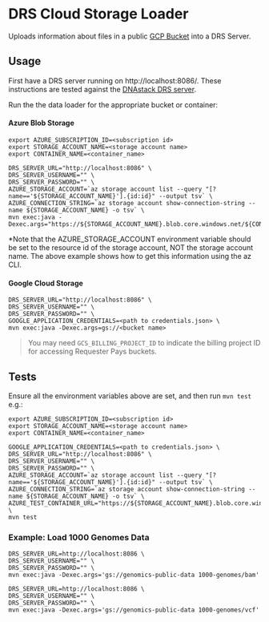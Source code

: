 # DRS Cloud Storage Loader
Uploads information about files in a public [GCP Bucket](https://console.cloud.google.com/storage/browser/genomics-public-data/1000-genomes/bam/?_ga=2.252890444.-472133816.1533309090&_gac=1.81252837.1533310626.Cj0KCQjw-o_bBRCOARIsAM5NbIN8kuD7tf7SIZHrCioTk1HgIWCMdntRn5ibl7CTVZqKpFlGDK6O630aAg_FEALw_wcB) into a DRS Server.

## Usage

First have a DRS server running on http://localhost:8086/. These instructions are tested against the
[DNAstack DRS server](https://github.com/DNAstack/drs-server).

Run the the data loader for the appropriate bucket or container:
#### Azure Blob Storage
```
export AZURE_SUBSCRIPTION_ID=<subscription id>
export STORAGE_ACCOUNT_NAME=<storage account name>
export CONTAINER_NAME=<container_name>

DRS_SERVER_URL="http://localhost:8086" \
DRS_SERVER_USERNAME="" \
DRS_SERVER_PASSWORD="" \
AZURE_STORAGE_ACCOUNT=`az storage account list --query "[?name=='${STORAGE_ACCOUNT_NAME}'].{id:id}" --output tsv` \
AZURE_CONNECTION_STRING=`az storage account show-connection-string --name ${STORAGE_ACCOUNT_NAME} -o tsv` \
mvn exec:java -Dexec.args="https://${STORAGE_ACCOUNT_NAME}.blob.core.windows.net/${CONTAINER_NAME}"
```
*Note that the AZURE_STORAGE_ACCOUNT environment variable should be set to the resource id of the storage account, NOT the storage account name.  The above example shows how to get this information using the az CLI.
#### Google Cloud Storage
```
DRS_SERVER_URL="http://localhost:8086" \
DRS_SERVER_USERNAME="" \
DRS_SERVER_PASSWORD="" \
GOOGLE_APPLICATION_CREDENTIALS=<path to credentials.json> \
mvn exec:java -Dexec.args=gs://<bucket name>
```

> You may need `GCS_BILLING_PROJECT_ID` to indicate the billing project ID for accessing Requester Pays buckets.

## Tests
Ensure all the environment variables above are set, and then run ```mvn test```
e.g.:
```
export AZURE_SUBSCRIPTION_ID=<subscription id>
export STORAGE_ACCOUNT_NAME=<storage account name>
export CONTAINER_NAME=<container_name>

GOOGLE_APPLICATION_CREDENTIALS=<path to credentials.json> \ 
DRS_SERVER_URL="http://localhost:8086" \
DRS_SERVER_USERNAME="" \
DRS_SERVER_PASSWORD="" \
AZURE_STORAGE_ACCOUNT=`az storage account list --query "[?name=='${STORAGE_ACCOUNT_NAME}'].{id:id}" --output tsv` \
AZURE_CONNECTION_STRING=`az storage account show-connection-string --name ${STORAGE_ACCOUNT_NAME} -o tsv` \
AZURE_TEST_CONTAINER_URL="https://${STORAGE_ACCOUNT_NAME}.blob.core.windows.net/${CONTAINER_NAME}" \
mvn test
```

### Example: Load 1000 Genomes Data
```
DRS_SERVER_URL=http://localhost:8086 \
DRS_SERVER_USERNAME="" \
DRS_SERVER_PASSWORD="" \
mvn exec:java -Dexec.args='gs://genomics-public-data 1000-genomes/bam'

DRS_SERVER_URL=http://localhost:8086 \
DRS_SERVER_USERNAME="" \
DRS_SERVER_PASSWORD="" \
mvn exec:java -Dexec.args='gs://genomics-public-data 1000-genomes/vcf'
```
